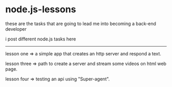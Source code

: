 # node.js-lessons

these are the tasks that are going to lead me into becoming a back-end developer

i post different node.js tasks here
________________  ____
lesson one => a simple app that creates an http server and respond a text.

lesson three => path to create a server and stream some videos on html web page.

lesson four => testing an api using "Super-agent".
